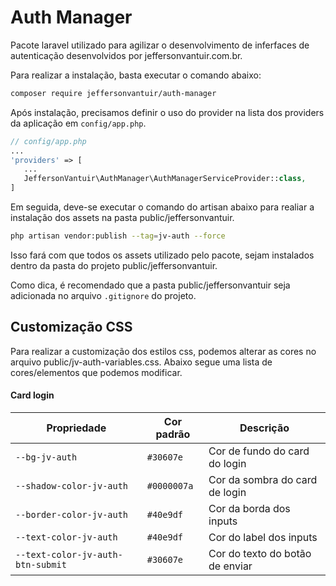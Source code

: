 # Auth Manager

Pacote laravel utilizado para agilizar o desenvolvimento de inferfaces de autenticação desenvolvidos por jeffersonvantuir.com.br.

Para realizar a instalação, basta executar o comando abaixo:

```bash
composer require jeffersonvantuir/auth-manager
```

Após instalação, precisamos definir o uso do provider na lista dos providers da aplicação em `config/app.php`.

```php
// config/app.php
...
'providers' => [
   ...
   JeffersonVantuir\AuthManager\AuthManagerServiceProvider::class,
]
```

Em seguida, deve-se executar o comando do artisan abaixo para realiar a instalação dos assets na pasta public/jeffersonvantuir.  

```bash 
php artisan vendor:publish --tag=jv-auth --force
```

Isso fará com que todos os assets utilizado pelo pacote, sejam instalados dentro da pasta do projeto public/jeffersonvantuir.

Como dica, é recomendado que a pasta public/jeffersonvantuir seja adicionada no arquivo `.gitignore` do projeto.

## Customização CSS
 
Para realizar a customização dos estilos css, podemos alterar as cores no arquivo public/jv-auth-variables.css. Abaixo segue uma lista de cores/elementos que podemos modificar.

#### Card login
| Propriedade |Cor padrão|Descrição
|----------------|-------------------------------|-------------------------------|
|`--bg-jv-auth`|`#30607e` |Cor de fundo do card do login|
|`--shadow-color-jv-auth` |`#0000007a` |Cor da sombra do card de login|
|`--border-color-jv-auth` |`#40e9df` |Cor da borda dos inputs|
|`--text-color-jv-auth` |`#40e9df` |Cor do label dos inputs|
|`--text-color-jv-auth-btn-submit` |`#30607e` |Cor do texto do botão de enviar|